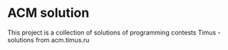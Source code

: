 ACM solution
==========

This project is a collection of solutions of programming contests
Timus - solutions from acm.timus.ru
